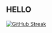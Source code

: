 ## HELLO

[![GitHub Streak](https://streak-stats.demolab.com?user=noooobdev&theme=dark-pro&border_radius=15&date_format=M%20j%5B%2C%20Y%5D&card_width=500)](https://git.io/streak-stats)
